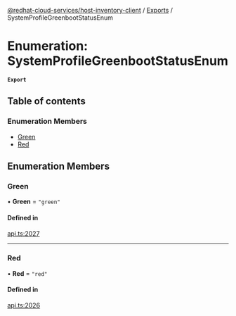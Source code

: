 [@redhat-cloud-services/host-inventory-client](../README.md) / [Exports](../modules.md) / SystemProfileGreenbootStatusEnum

# Enumeration: SystemProfileGreenbootStatusEnum

**`Export`**

## Table of contents

### Enumeration Members

- [Green](SystemProfileGreenbootStatusEnum.md#green)
- [Red](SystemProfileGreenbootStatusEnum.md#red)

## Enumeration Members

### Green

• **Green** = ``"green"``

#### Defined in

[api.ts:2027](https://github.com/RedHatInsights/javascript-clients/blob/main/packages/host-inventory/api.ts#L2027)

___

### Red

• **Red** = ``"red"``

#### Defined in

[api.ts:2026](https://github.com/RedHatInsights/javascript-clients/blob/main/packages/host-inventory/api.ts#L2026)
